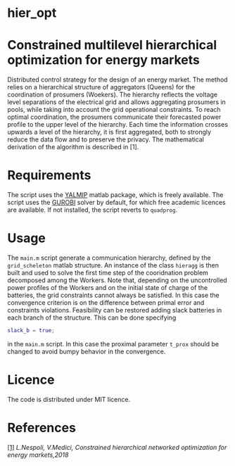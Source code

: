 # hier_opt
# Constrained multilevel hierarchical optimization for energy markets 
Distributed control strategy for the design of an energy market. The method relies on a hierarchical structure of aggregators (Queens) for the coordination of prosumers (Woekers). The hierarchy reflects the voltage level separations of the electrical grid and allows aggregating prosumers in pools, while taking into account the grid operational constraints. To reach optimal coordination, the prosumers communicate their forecasted power profile to the upper level of the hierarchy. Each time the information crosses upwards a level of the hierarchy, it is first aggregated, both to strongly reduce the data flow and to preserve the privacy. The mathematical derivation of the algorithm is described in [1].

Requirements
=====
The script uses the [YALMIP](https://yalmip.github.io/) matlab package, which is freely available. The script uses the [GUROBI](http://www.gurobi.com/) solver by default, for which free academic licences are available. If not installed, the script reverts to `quadprog`.    

Usage
=====
The `main.m` script generate a communication hierarchy, defined by the `grid_scheleton` matlab structure. An instance of the class `hieragg` is then built and used to solve the first time step of the cooridnation problem decomposed among the Workers. Note that, depending on the uncontrolled power profiles of the Workers and on the initial state of charge of the batteries, the grid constraints cannot always be satisfied. In this case the convergence criterion is on the difference between primal error and constraints violations. 
Feasibility can be restored adding slack batteries in each branch of the structure. This can be done specifying 
```matlab
slack_b = true;
```
in the `main.m` script. In this case the proximal parameter `t_prox` should be changed to avoid bumpy behavior in the convergence. 

Licence
=====
The code is distributed under MIT licence.

References
=====

 [[1]](https://arxiv.org/abs/1803.03560) *L.Nespoli, V.Medici, Constrained hierarchical networked optimization for energy markets,2018*
